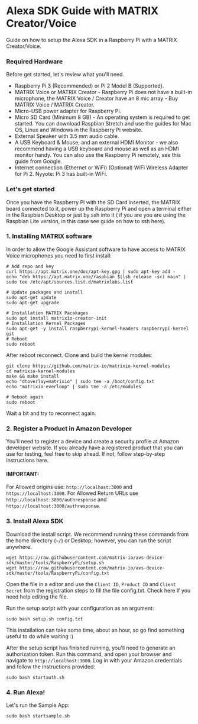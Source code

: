 # Alexa SDK Guide with MATRIX Creator/Voice

Guide on how to setup the Alexa SDK in a Raspberry Pi with a MATRIX Creator/Voice.

### Required Hardware

Before get started, let's review what you'll need.
* Raspberry Pi 3 (Recommended) or Pi 2 Model B (Supported).
* MATRIX Voice or MATRIX Creator - Raspberry Pi does not have a built-in microphone, the MATRIX Voice / Creator have an 8 mic array - Buy MATRIX Voice / MATRIX Creator. 
* Micro-USB power adapter for Raspberry Pi.
* Micro SD Card (Minimum 8 GB) - An operating system is required to get started. You can download Raspbian Stretch and use the guides for Mac OS, Linux and Windows in the Raspberry Pi website.
* External Speaker with 3.5 mm audio cable.
* A USB Keyboard & Mouse, and an external HDMI Monitor - we also recommend having a USB keyboard and mouse as well as an HDMI monitor handy. You can also use the Raspberry Pi remotely, see this guide from Google.
* Internet connection (Ethernet or WiFi)
(Optional) WiFi Wireless Adapter for Pi 2. Nyyote: Pi 3 has built-in WiFi.

### Let's get started

Once you have the Raspberry Pi with the SD Card inserted, the MATRIX board connected to it, power up the Raspberry Pi and open a terminal either in the Raspbian Desktop or just by ssh into it ( if you are you are using the Raspbian Lite version, in this case see guide on how to ssh here).

### 1. Installing MATRIX software

In order to allow the Google Assistant software to have access to MATRIX Voice microphones you need to first install:

```
# Add repo and key
curl https://apt.matrix.one/doc/apt-key.gpg | sudo apt-key add -
echo "deb https://apt.matrix.one/raspbian $(lsb_release -sc) main" | sudo tee /etc/apt/sources.list.d/matrixlabs.list

# Update packages and install
sudo apt-get update
sudo apt-get upgrade

# Installation MATRIX Pacakages
sudo apt install matrixio-creator-init
# Installation Kernel Packages
sudo apt-get -y install raspberrypi-kernel-headers raspberrypi-kernel git 
# Reboot
sudo reboot 
```
After reboot reconnect. Clone and build the kernel modules:

```
git clone https://github.com/matrix-io/matrixio-kernel-modules
cd matrixio-kernel-modules
make && make install
echo "dtoverlay=matrixio" | sudo tee -a /boot/config.txt
echo "matrixio-everloop" | sudo tee -a /etc/modules

# Reboot again
sudo reboot
```

Wait a bit and try to reconnect again.

### 2. Register a Product in Amazon Developer 

You'll need to register a device and create a security profile at  Amazon developer website. If you already have a registered product that you can use for testing, feel free to skip ahead. If not, follow step-by-step instructions here.

#### IMPORTANT: 

For Allowed origins use: `http://localhost:3000` and `https://localhost:3000`. 
For Allowed Return URLs use `http://localhost:3000/authresponse` and `https://localhost:3000/authresponse`.

### 3. Install Alexa SDK

Download the install script. We recommend running these commands from the home directory (`~/`) or Desktop; however, you can run the script anywhere.

```
wget https://raw.githubusercontent.com/matrix-io/avs-device-sdk/master/tools/RaspberryPi/setup.sh
wget https://raw.githubusercontent.com/matrix-io/avs-device-sdk/master/tools/RaspberryPi/config.txt
```

Open the file in a editor and use the `Client ID`, `Product ID` and `Client Secret` from the registration steps to fill the file config.txt. Check here If you need help editing the file.

Run the setup script with your configuration as an argument:
```
sudo bash setup.sh config.txt
```
This installation can take some time,  about an hour, so go find something useful to do while waiting :)

After the setup script has finished running, you'll need to generate an authorization token. Run this command, and open your browser and navigate to `http://localhost:3000`. Log in with your Amazon credentials and follow the instructions provided:
```
sudo bash startauth.sh
```

### 4. Run Alexa!

Let's run the Sample App:
```
sudo bash startsample.sh
```
